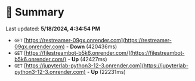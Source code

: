 # 📖 Summary
Last updated: **5/18/2024, 4:34:54 PM**

- `GET` [https://restreamer-09gx.onrender.com](https://restreamer-09gx.onrender.com) - **Down** (420436ms)
- `GET` [https://filestreambot-b5k6.onrender.com/](https://filestreambot-b5k6.onrender.com/) - **Up** (42427ms)
- `GET` [https://jupyterlab-python3-12-3.onrender.com](https://jupyterlab-python3-12-3.onrender.com) - **Up** (22231ms)

